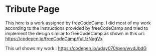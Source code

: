# Tribute Page
This here is a work assigned by freeCodeCamp. I did most of my work according to the instructions provided by freeCodeCamp and tried to implement the design similar to freeCodeCamp as shown in this url: https://codepen.io/freeCodeCamp/full/zNqgVx


This url shows my work : https://codepen.io/uday070/pen/wvdJbdG
